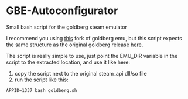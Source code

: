 # GBE-Autoconfigurator
Small bash script for the goldberg steam emulator

I recommend you using [this](https://github.com/otavepto/gbe_fork) fork of goldberg emu, but this script expects the same structure as the original goldberg release [here](https://mr_goldberg.gitlab.io/goldberg_emulator/).

The script is really simple to use, just point the EMU_DIR variable in the script to the extracted location, and use it like here:
1. copy the script next to the original steam_api dll/so file
2. run the script like this:
```
APPID=1337 bash goldberg.sh
